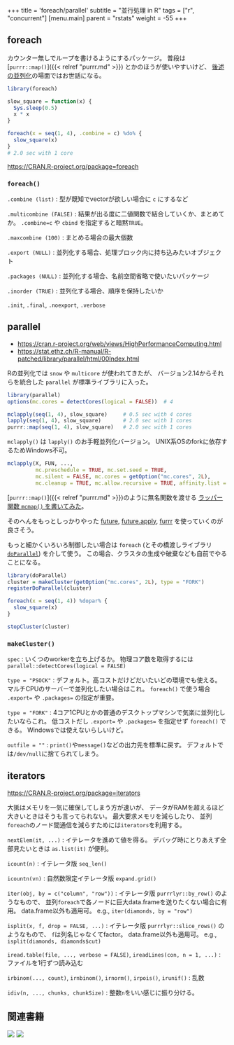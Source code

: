 +++
title = 'foreach/parallel'
subtitle = "並行処理 in R"
tags = ["r", "concurrent"]
[menu.main]
  parent = "rstats"
  weight = -55
+++

## foreach

カウンター無しでループを書けるようにするパッケージ。
普段は [`purrr::map()`]({{< relref "purrr.md" >}}) とかのほうが使いやすいけど、
[後述の並列化](#parallel)の場面ではお世話になる。

```r
library(foreach)

slow_square = function(x) {
  Sys.sleep(0.5)
  x * x
}

foreach(x = seq(1, 4), .combine = c) %do% {
  slow_square(x)
}
# 2.0 sec with 1 core
```

https://CRAN.R-project.org/package=foreach

### `foreach()`

`.combine (list)`
: 型が既知でvectorが欲しい場合に `c` にするなど

`.multicombine (FALSE)`
: 結果が出る度に二値関数で結合していくか、まとめてか。
  `.combine=c` や `cbind` を指定すると暗黙`TRUE`。

`.maxcombine (100)`
: まとめる場合の最大個数

`.export (NULL)`
: 並列化する場合、処理ブロック内に持ち込みたいオブジェクト

`.packages (NULL)`
: 並列化する場合、名前空間省略で使いたいパッケージ

`.inorder (TRUE)`
: 並列化する場合、順序を保持したいか

`.init`, `.final`, `.noexport`, `.verbose`


## parallel

- https://cran.r-project.org/web/views/HighPerformanceComputing.html
- https://stat.ethz.ch/R-manual/R-patched/library/parallel/html/00Index.html

Rの並列化では `snow` や `multicore` が使われてきたが、
バージョン2.14からそれらを統合した `parallel` が標準ライブラリに入った。

```r
library(parallel)
options(mc.cores = detectCores(logical = FALSE))  # 4

mclapply(seq(1, 4), slow_square)     # 0.5 sec with 4 cores
lapply(seq(1, 4), slow_square)       # 2.0 sec with 1 cores
purrr::map(seq(1, 4), slow_square)   # 2.0 sec with 1 cores
```

`mclapply()` は `lapply()` のお手軽並列化バージョン。
UNIX系OSのforkに依存するためWindows不可。

```r
mclapply(X, FUN, ...,
         mc.preschedule = TRUE, mc.set.seed = TRUE,
         mc.silent = FALSE, mc.cores = getOption("mc.cores", 2L),
         mc.cleanup = TRUE, mc.allow.recursive = TRUE, affinity.list = NULL)
```

[`purrr::map()`]({{< relref "purrr.md" >}})のように無名関数を渡せる
[ラッパー関数 `mcmap()` を書いてみた](https://github.com/heavywatal/rwtl/blob/master/R/parallel.R)。

そのへんをもっとしっかりやった
[future](https://github.com/HenrikBengtsson/future),
[future.apply](https://github.com/HenrikBengtsson/future.apply),
[furrr](https://github.com/DavisVaughan/furrr)
を使っていくのが良さそう。

もっと細かくいろいろ制御したい場合は
`foreach` (とその橋渡しライブラリ[`doParallel`](https://CRAN.R-project.org/package=doParallel))
を介して使う。
この場合、クラスタの生成や破棄なども自前でやることになる。

```r
library(doParallel)
cluster = makeCluster(getOption("mc.cores", 2L), type = "FORK")
registerDoParallel(cluster)

foreach(x = seq(1, 4)) %dopar% {
  slow_square(x)
}

stopCluster(cluster)
```

### `makeCluster()`

`spec`
: いくつのworkerを立ち上げるか。
  物理コア数を取得するには `parallel::detectCores(logical = FALSE)`

`type = "PSOCK"`
: デフォルト。高コストだけどだいたいどの環境でも使える。
  マルチCPUのサーバーで並列化したい場合はこれ。
  `foreach()` で使う場合 `.export=` や `.packages=` の指定が重要。

`type = "FORK"`
: 4コア1CPUとかの普通のデスクトップマシンで気楽に並列化したいならこれ。
  低コストだし `.export=` や `.packages=` を指定せず `foreach()` できる。
  Windowsでは使えないらしいけど。

`outfile = ""`
: `print()`や`message()`などの出力先を標準に戻す。
  デフォルトでは`/dev/null`に捨てられてしまう。


## iterators

https://CRAN.R-project.org/package=iterators

大抵はメモリを一気に確保してしまう方が速いが、
データがRAMを超えるほど大きいときはそうも言ってられない。
最大要求メモリを減らしたり、
並列`foreach`のノード間通信を減らすためには`iterators`を利用する。

`nextElem(it, ...)`
: イテレータを進めて値を得る。
  デバッグ時にとりあえず全部見たいときは `as.list(it)` が便利。

`icount(n)`
: イテレータ版 `seq_len()`

`icountn(vn)`
: 自然数限定イテレータ版 `expand.grid()`

`iter(obj, by = c("column", "row"))`
: イテレータ版 `purrrlyr::by_row()` のようなもので、
  並列`foreach`で各ノードに巨大data.frameを送りたくない場合に有用。
  data.frame以外も適用可。
  e.g., `iter(diamonds, by = "row")`

`isplit(x, f, drop = FALSE, ...)`
: イテレータ版 `purrrlyr::slice_rows()` のようなもので、
  `f`は列名じゃなくてfactor。
  data.frame以外も適用可。
  e.g., `isplit(diamonds, diamonds$cut)`

`iread.table(file, ..., verbose = FALSE)`, `ireadLines(con, n = 1, ...)`
: ファイルを1行ずつ読み込む

`irbinom(..., count)`, `irnbinom()`, `irnorm()`, `irpois()`, `irunif()`
: 乱数

`idiv(n, ..., chunks, chunkSize)`
: 整数`n`をいい感じに振り分ける。


## 関連書籍

<a href="https://www.amazon.co.jp/Parallel-R-Q-Ethan-McCallum-ebook/dp/B005Z29QT4/ref=as_li_ss_il?ie=UTF8&qid=1477817549&sr=8-1&keywords=r+parallel&linkCode=li3&tag=heavywatal-22&linkId=6250767635d9095cf1e3a6bace362a83" target="_blank"><img border="0" src="//ws-fe.amazon-adsystem.com/widgets/q?_encoding=UTF8&ASIN=B005Z29QT4&Format=_SL250_&ID=AsinImage&MarketPlace=JP&ServiceVersion=20070822&WS=1&tag=heavywatal-22" ></a><img src="https://ir-jp.amazon-adsystem.com/e/ir?t=heavywatal-22&l=li3&o=9&a=B005Z29QT4" width="1" height="1" border="0" alt="" style="border:none !important; margin:0px !important;" />
<a href="https://www.amazon.co.jp/R%E3%81%AB%E3%82%88%E3%82%8B%E3%83%8F%E3%82%A4%E3%83%91%E3%83%95%E3%82%A9%E3%83%BC%E3%83%9E%E3%83%B3%E3%82%B9%E3%82%B3%E3%83%B3%E3%83%94%E3%83%A5%E3%83%BC%E3%83%86%E3%82%A3%E3%83%B3%E3%82%B0-%E7%A6%8F%E5%B3%B6-%E7%9C%9F%E5%A4%AA%E6%9C%97/dp/4883379353/ref=as_li_ss_il?ie=UTF8&qid=1477817567&sr=8-1&keywords=r+%E4%B8%A6%E5%88%97&linkCode=li3&tag=heavywatal-22&linkId=7f12f8273082a42443269e875a2c282b" target="_blank"><img border="0" src="//ws-fe.amazon-adsystem.com/widgets/q?_encoding=UTF8&ASIN=4883379353&Format=_SL250_&ID=AsinImage&MarketPlace=JP&ServiceVersion=20070822&WS=1&tag=heavywatal-22" ></a><img src="https://ir-jp.amazon-adsystem.com/e/ir?t=heavywatal-22&l=li3&o=9&a=4883379353" width="1" height="1" border="0" alt="" style="border:none !important; margin:0px !important;" />
